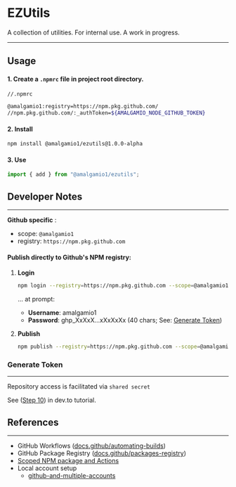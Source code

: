 # EZUtils

   A collection of utilities.
   For internal use. A work in progress.
___
## Usage

#### 1. Create a `.npmrc` file in project root directory.
```bash
//.npmrc

@amalgamio1:registry=https://npm.pkg.github.com/
//npm.pkg.github.com/:_authToken=${AMALGAMIO_NODE_GITHUB_TOKEN}

```

#### 2. Install
```bash
npm install @amalgamio1/ezutils@1.0.0-alpha
```


#### 3. Use
```typescript
import { add } from "@amalgamio1/ezutils";
```


## Developer Notes
____

**Github specific** :
- scope: `@amalgamio1`
- registry: `https://npm.pkg.github.com`

#### Publish directly to Github's NPM registry:
1. **Login**
    ```bash
    npm login --registry=https://npm.pkg.github.com --scope=@amalgamio1
    ```
    ... at prompt:
     - **Username**: amalgamio1
     - **Password**: ghp_XxXxX...xXxXxXx (40 chars; See: [Generate Token](#generate-token))

2. **Publish**
    ```bash
    npm publish --registry=https://npm.pkg.github.com --scope=@amalgamio1
    ```


### Generate Token
___
Repository access is facilitated via `shared secret`

See ([Step 10](https://dev.to/srrathi/private-npm-package-for-internal-use-in-your-organisation-using-github-package-registry-and-github-actions-3b2c)) in dev.to tutorial. 


## References
___
  - GitHub Workflows ([docs.github/automating-builds](https://docs.github.com/en/actions/automating-builds-and-tests/building-and-testing-nodejs))
  - GitHub Package Registry ([docs.github/packages-registry](https://docs.github.com/en/packages/working-with-a-github-packages-registry/working-with-the-npm-registry))
  - [Scoped NPM package and Actions](https://dev.to/srrathi/private-npm-package-for-internal-use-in-your-organisation-using-github-package-registry-and-github-actions-3b2c)
- Local account setup
  - [github-and-multiple-accounts](https://code.tutsplus.com/quick-tip-how-to-work-with-github-and-multiple-accounts--net-22574t)
  
